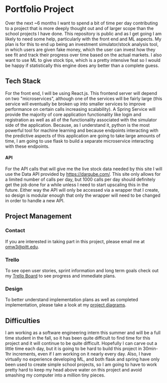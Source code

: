 # Portfolio Project
Over the next ~6 months I want to spend a bit of time per day contributing to a project that is more deeply thought out and of larger scope than the school projects I have done. This repository is public and as I get going I am likely to need some help, particularly with the front end and ML aspects. My plan is for this to end up being an investment simulator/stock analysis tool, in which users are given fake money, which the user can invest how they see fit and track their progress over time based on the actual markets. I also want to use ML to give stock tips, which is a pretty intensive feat so I would be happy if statistically this engine does any better than a complete guess.
## Tech Stack
For the front end, I will be using React.js. This frontend server will depend on two "microservices", although one of the services will be fairly large (this service will eventually be broken up into smaller services to improve performance on certain calls increasing scalability). A Spring Service will provide the majority of core application functionality like login and registration as well as all of the functionality associated with the simulator side of the application. Because, as I understand it, python is the most powerful tool for machine learning and because endpoints interacting with the predictive aspects of this application are going to take large amounts of time, I am going to use flask to build a separate microservice interacting with these endpoints. 
#### API
For the API calls that will give me the live stock data needed by this site I will use the Data API provided by https://darqube.com/. This site only allows for a limited number of calls per day, but 1000 calls per day should definitely get the job done for a while unless I need to start upscaling this in the future. Either way the API will only be accessed via a wrapper that I create, so design is modular enough that only the wrapper will need to be changed in order to handle a new API.
##  Project Management
### Contact
If you are interested in taking part in this project, please email me at omw3@pitt.edu.
### Trello
To see open user stories, sprint information and long term goals check out my [Trello Board](https://trello.com/b/uBXwmjyn/investmentproject-trello) to see progress and immediate plans.
### Design
To better understand implementation plans as well as completed implementation, please take a look at my [project diagrams](https://github.com/OWurst/PortfolioProject/tree/main/Diagrams#readme).
## Difficulties
I am working as a software engineering intern this summer and will be a full time student in the fall, so it has been quite difficult to find time for this project and it will continue to be quite difficult. Hopefully I can carve out a little time each day, but it is going to be hard to build this project in 30min-1hr increments, even if I am working on it nearly every day. Also, I have virtually no experience developing ML, and both flask and spring have only been used to create simple school projects, so I am going to have to work pretty hard to keep my head above water on this project and avoid smashing my computer into a million tiny pieces.

